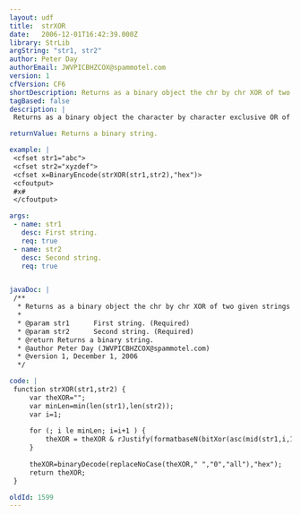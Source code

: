 ```yaml
---
layout: udf
title:  strXOR
date:   2006-12-01T16:42:39.000Z
library: StrLib
argString: "str1, str2"
author: Peter Day
authorEmail: JWVPICBHZCOX@spammotel.com
version: 1
cfVersion: CF6
shortDescription: Returns as a binary object the chr by chr XOR of two given strings for length of shortest of the two.
tagBased: false
description: |
 Returns as a binary object the character by character exclusive OR of two given strings for a length of the shortest of the two. The result is the same as php: $str1 ^ $str2

returnValue: Returns a binary string.

example: |
 <cfset str1="abc">
 <cfset str2="xyzdef">
 <cfset x=BinaryEncode(strXOR(str1,str2),"hex")>
 <cfoutput>
 #x#
 </cfoutput>

args:
 - name: str1
   desc: First string.
   req: true
 - name: str2
   desc: Second string.
   req: true


javaDoc: |
 /**
  * Returns as a binary object the chr by chr XOR of two given strings for length of shortest of the two.
  * 
  * @param str1      First string. (Required)
  * @param str2      Second string. (Required)
  * @return Returns a binary string. 
  * @author Peter Day (JWVPICBHZCOX@spammotel.com) 
  * @version 1, December 1, 2006 
  */

code: |
 function strXOR(str1,str2) {
     var theXOR="";
     var minLen=min(len(str1),len(str2)); 
     var i=1;
     
     for (; i le minLen; i=i+1 ) {
         theXOR = theXOR & rJustify(formatbaseN(bitXor(asc(mid(str1,i,1)),asc(mid(str2,i,1))),"16"),2);
     }
     
     theXOR=binaryDecode(replaceNoCase(theXOR," ","0","all"),"hex");
     return theXOR;
 }

oldId: 1599
---
```


